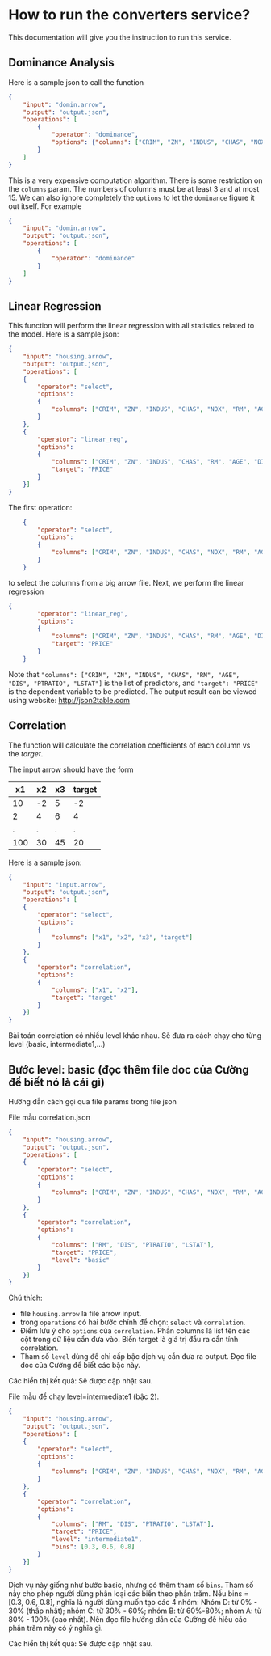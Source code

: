 # How to run the converters service?
This documentation will give you the instruction to run this service.

## Dominance Analysis
Here is a sample json to call the function
```json
{
    "input": "domin.arrow",
    "output": "output.json",
    "operations": [
        {
            "operator": "dominance",
            "options": {"columns": ["CRIM", "ZN", "INDUS", "CHAS", "NOX", "RM", "AGE", "DIS", "RAD", "TAX", "PTRATIO", "B", "LSTAT"], "target": "PRICE"}
        }
    ]
}
```
This is a very expensive computation algorithm. There is some restriction on the `columns` param. The numbers of columns must be at least 3 and at most 15.
We can also ignore completely the `options` to let the `dominance` figure it out itself.
For example
```json
{
    "input": "domin.arrow",
    "output": "output.json",
    "operations": [
        {
            "operator": "dominance"
        }
    ]
}
```

## Linear Regression
This function will perform the linear regression with all statistics related to the model.
Here is a sample json:
```json
{
    "input": "housing.arrow",
    "output": "output.json",
    "operations": [
    {
        "operator": "select",
        "options":
        {
            "columns": ["CRIM", "ZN", "INDUS", "CHAS", "NOX", "RM", "AGE", "DIS", "RAD", "PTRATIO", "LSTAT", "PRICE"]
        }
    },
    {
        "operator": "linear_reg",
        "options":
        {
            "columns": ["CRIM", "ZN", "INDUS", "CHAS", "RM", "AGE", "DIS", "PTRATIO", "LSTAT"],
            "target": "PRICE"
        }
    }]
}
```
The first operation:
```json
    {
        "operator": "select",
        "options":
        {
            "columns": ["CRIM", "ZN", "INDUS", "CHAS", "NOX", "RM", "AGE", "DIS", "RAD", "PTRATIO", "LSTAT", "PRICE"]
        }
    }
```
to select the columns from a big arrow file.
Next, we perform the linear regression
```json
{
        "operator": "linear_reg",
        "options":
        {
            "columns": ["CRIM", "ZN", "INDUS", "CHAS", "RM", "AGE", "DIS", "PTRATIO", "LSTAT"],
            "target": "PRICE"
        }
    }
```
Note that `"columns": ["CRIM", "ZN", "INDUS", "CHAS", "RM", "AGE", "DIS", "PTRATIO", "LSTAT"]` is the list of predictors, and `"target": "PRICE"` is the dependent variable to be predicted.
The output result can be viewed using website: http://json2table.com


## Correlation
The function will calculate the correlation coefficients of each column vs the *target*.

The input arrow should have the form

|x1|x2|x3|target|
|---|---|---|---|
|10|-2|5|-2|
|2|4|6|4|
|.|.|.|.|
|100|30|45|20|

Here is a sample json:
```json
{
    "input": "input.arrow",
    "output": "output.json",
    "operations": [
    {
        "operator": "select",
        "options":
        {
            "columns": ["x1", "x2", "x3", "target"]
        }
    },
    {
        "operator": "correlation",
        "options":
        {
            "columns": ["x1", "x2"],
            "target": "target"
        }
    }]
}
```


Bài toán correlation có nhiều level khác nhau. Sẽ đưa ra cách chạy cho từng level (basic, intermediate1,...)

## Bước level: basic (đọc thêm file doc của Cường để biết nó là cái gì)

Hướng dẫn cách gọi qua file params trong file json

File mẫu correlation.json
```json
{
    "input": "housing.arrow",
    "output": "output.json",
    "operations": [
    {
        "operator": "select",
        "options":
        {
            "columns": ["CRIM", "ZN", "INDUS", "CHAS", "NOX", "RM", "AGE", "DIS", "RAD", "PTRATIO", "LSTAT", "PRICE"]
        }
    },
    {
        "operator": "correlation",
        "options":
        {
            "columns": ["RM", "DIS", "PTRATIO", "LSTAT"],
            "target": "PRICE",
            "level": "basic"
        }
    }]
}
```

Chú thích:

- file `housing.arrow` là file arrow input.
- trong `operations` có hai bước chính để chọn: `select` và `correlation`.
- Điểm lưu ý cho `options` của `correlation`. Phần columns là list tên các cột trong dữ liệu cần đưa vào. Biến target là giá trị đầu ra cần tính correlation.
- Tham số `level` dùng để chỉ cấp bậc dịch vụ cần đưa ra output. Đọc file doc của Cường để biết các bậc này.

Các hiển thị kết quả: Sẽ được cập nhật sau.

File mẫu để chạy level=intermediate1 (bậc 2).
```json
{
    "input": "housing.arrow",
    "output": "output.json",
    "operations": [
    {
        "operator": "select",
        "options":
        {
            "columns": ["CRIM", "ZN", "INDUS", "CHAS", "NOX", "RM", "AGE", "DIS", "RAD", "PTRATIO", "LSTAT", "PRICE"]
        }
    },
    {
        "operator": "correlation",
        "options":
        {
            "columns": ["RM", "DIS", "PTRATIO", "LSTAT"],
            "target": "PRICE",
            "level": "intermediate1",
            "bins": [0.3, 0.6, 0.8]
        }
    }]
}
```

Dịch vụ này giống như bước basic, nhưng có thêm tham số `bins`. Tham số này cho phép người dùng phân loại các biến theo phần trăm.
Nếu bins = [0.3, 0.6, 0.8], nghĩa là người dùng muốn tạo các 4 nhóm: Nhóm D: từ 0% - 30% (thấp nhất); nhóm C: từ 30% - 60%; nhóm B: từ 60%-80%; nhóm A: từ 80% - 100% (cao nhất).
Nên đọc file hướng dẫn của Cường để hiểu các phần trăm này có ý nghĩa gì.

Các hiển thị kết quả: Sẽ được cập nhật sau.
